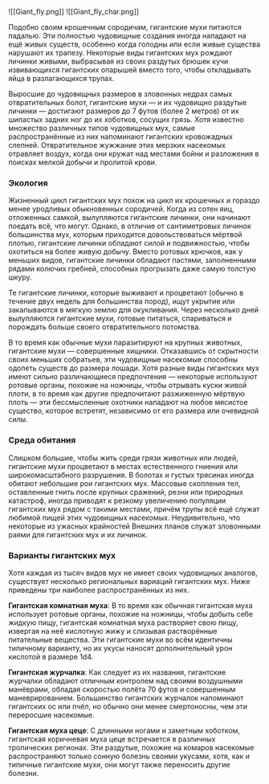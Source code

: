 
![[Giant_fly.png]]
![[Giant_fly_char.png]]

Подобно своим крошечным сородичам, гигантские мухи питаются падалью. Эти полностью чудовищные создания иногда нападают на ещё живых существ, особенно когда голодны или если живые существа нарушают их трапезу. Некоторые виды гигантских мух рождают личинки живыми, выбрасывая из своих раздутых брюшек кучи извивающихся гигантских опарышей вместо того, чтобы откладывать яйца в разлагающихся трупах.


Выросшие до чудовищных размеров в зловонных недрах самых отвратительных болот, гигантские мухи — и их чудовищно раздутые личинки — достигают размеров до 7 футов (более 2 метров) от их шипастых задних ног до их хоботков, сосущих грязь. Хотя известно множество различных типов чудовищных мух, самые распространённые из них напоминают гигантских кровожадных слепней. Отвратительное жужжание этих мерзких насекомых отравляет воздух, когда они кружат над местами бойни и разложения в поисках мелкой добычи и пролитой крови.

### Экология

Жизненный цикл гигантских мух похож на цикл их крошечных и гораздо менее уродливых обыкновенных сородичей. Когда из сотен яиц, отложенных самкой, вылупляются гигантские личинки, они начинают поедать всё, что могут. Однако, в отличие от сантиметровых личинок большинства мух, которым приходится довольствоваться мёртвой плотью, гигантские личинки обладают силой и подвижностью, чтобы охотиться на более живую добычу. Вместо ротовых крючков, как у меньших видов, гигантские личинки обладают пастями, заполненными рядами колючих гребней, способных прогрызать даже самую толстую шкуру.

Те гигантские личинки, которые выживают и процветают (обычно в течение двух недель для большинства пород), ищут укрытие или закапываются в мягкую землю для окукливания. Через несколько дней вылупляются гигантские мухи, готовые питаться, спариваться и порождать больше своего отвратительного потомства.

В то время как обычные мухи паразитируют на крупных животных, гигантские мухи — совершенные хищники. Отказавшись от скрытности своих меньших собратьев, эти чудовищные насекомые способны одолеть существ до размера лошади. Хотя разные виды гигантских мух имеют сильно различающиеся предпочтения — некоторые используют ротовые органы, похожие на ножницы, чтобы отрывать куски живой плоти, в то время как другие предпочитают разжиженную мёртвую плоть — эти бессмысленные охотники нападают на любое мясистое существо, которое встретят, независимо от его размера или очевидной силы.

### Среда обитания

Слишком большие, чтобы жить среди грязи животных или людей, гигантские мухи процветают в местах естественного гниения или широкомасштабного разрушения. В болотах и густых трясинах иногда обитают небольшие рои гигантских мух. Массовые скопления тел, оставленные гнить после крупных сражений, резни или природных катастроф, иногда приводят к резкому увеличению популяции гигантских мух рядом с такими местами, причём трупы всё ещё служат любимой пищей этих чудовищных насекомых. Неудивительно, что некоторые из ужасных крайностей Внешних планов служат зловонными раями для гигантских мух и их личинок.

### Варианты гигантских мух

Хотя каждая из тысяч видов мух не имеет своих чудовищных аналогов, существует несколько региональных вариаций гигантских мух. Ниже приведены три наиболее распространённых из них.

**Гигантская комнатная муха**: В то время как обычная гигантская муха использует ротовые органы, похожие на ножницы, чтобы добыть себе жидкую пищу, гигантская комнатная муха растворяет свою пищу, извергая на неё кислотную жижу и слизывая растворённые питательные вещества. Эти гигантские мухи во всём идентичны типичному варианту, но их укусы наносят дополнительный урон кислотой в размере 1d4.

**Гигантская журчалка**: Как следует из их названия, гигантские журчалки обладают отличным контролем над своими воздушными манёврами, обладая скоростью полёта 70 футов и совершенным маневрированием. Большинство гигантских журчалок напоминают гигантских ос или пчёл, но обычно они менее смертоносны, чем эти переросшие насекомые.

**Гигантская муха цеце**: С длинными ногами и заметным хоботком, гигантская коричневая муха цеце встречается в различных тропических регионах. Эти раздутые, похожие на комаров насекомые распространяют только сонную болезнь своими укусами, хотя, как и типичные гигантские мухи, они могут также переносить другие болезни.